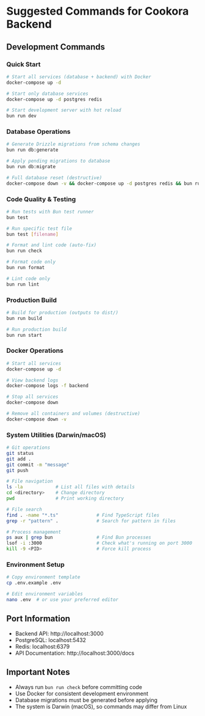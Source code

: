 # Suggested Commands for Cookora Backend

## Development Commands

### Quick Start
```bash
# Start all services (database + backend) with Docker
docker-compose up -d

# Start only database services
docker-compose up -d postgres redis

# Start development server with hot reload
bun run dev
```

### Database Operations
```bash
# Generate Drizzle migrations from schema changes
bun run db:generate

# Apply pending migrations to database
bun run db:migrate

# Full database reset (destructive)
docker-compose down -v && docker-compose up -d postgres redis && bun run db:migrate
```

### Code Quality & Testing
```bash
# Run tests with Bun test runner
bun test

# Run specific test file
bun test [filename]

# Format and lint code (auto-fix)
bun run check

# Format code only
bun run format

# Lint code only
bun run lint
```

### Production Build
```bash
# Build for production (outputs to dist/)
bun run build

# Run production build
bun run start
```

### Docker Operations
```bash
# Start all services
docker-compose up -d

# View backend logs
docker-compose logs -f backend

# Stop all services
docker-compose down

# Remove all containers and volumes (destructive)
docker-compose down -v
```

### System Utilities (Darwin/macOS)
```bash
# Git operations
git status
git add .
git commit -m "message"
git push

# File navigation
ls -la            # List all files with details
cd <directory>    # Change directory
pwd               # Print working directory

# File search
find . -name "*.ts"              # Find TypeScript files
grep -r "pattern" .              # Search for pattern in files

# Process management
ps aux | grep bun                # Find Bun processes
lsof -i :3000                    # Check what's running on port 3000
kill -9 <PID>                    # Force kill process
```

### Environment Setup
```bash
# Copy environment template
cp .env.example .env

# Edit environment variables
nano .env  # or use your preferred editor
```

## Port Information
- Backend API: http://localhost:3000
- PostgreSQL: localhost:5432
- Redis: localhost:6379
- API Documentation: http://localhost:3000/docs

## Important Notes
- Always run `bun run check` before committing code
- Use Docker for consistent development environment
- Database migrations must be generated before applying
- The system is Darwin (macOS), so commands may differ from Linux
